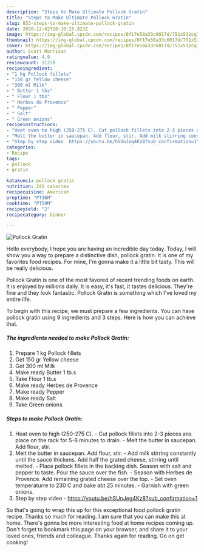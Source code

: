 ```yaml
---
description: "Steps to Make Ultimate Pollock Gratin"
title: "Steps to Make Ultimate Pollock Gratin"
slug: 853-steps-to-make-ultimate-pollock-gratin
date: 2020-12-02T20:10:25.823Z
image: https://img-global.cpcdn.com/recipes/8f17e58a33c6017d/751x532cq70/pollock-gratin-recipe-main-photo.jpg
thumbnail: https://img-global.cpcdn.com/recipes/8f17e58a33c6017d/751x532cq70/pollock-gratin-recipe-main-photo.jpg
cover: https://img-global.cpcdn.com/recipes/8f17e58a33c6017d/751x532cq70/pollock-gratin-recipe-main-photo.jpg
author: Scott Morrison
ratingvalue: 4.9
reviewcount: 31278
recipeingredient:
- "1 kg Pollock fillets"
- "150 gr Yellow cheese"
- "300 ml Milk"
- " Butter 1 tbs"
- " Flour 1 tbs"
- " Herbes de Provence"
- " Pepper"
- " Salt"
- " Green onions"
recipeinstructions:
- "Heat oven to high (250-275 C). Cut pollock fillets into 2-3 pieces ans place on the rack for 5-6 minutes to drain. Melt the butter in saucepan. Add flour, stir."
- "Melt the butter in saucepan. Add flour, stir. Add milk stirring constantly until the sauce thickens. Add half the grated cheese, stirring until melted. Place pollock fillets in the backing dish. Season with salt and pepper to taste. Pour the sauce over the fish. Season with Herbes de Provence. Add remaining grated cheese over the top. Set oven temperaturre to 230 C and bake abt 25 minutes. Garnish with green onions."
- "Step by step video  https://youtu.be/hSUnJeg4Kz8?sub_confirmation=1"
categories:
- Recipe
tags:
- pollock
- gratin

katakunci: pollock gratin 
nutrition: 241 calories
recipecuisine: American
preptime: "PT36M"
cooktime: "PT59M"
recipeyield: "2"
recipecategory: Dinner

---
```



![Pollock Gratin](https://img-global.cpcdn.com/recipes/8f17e58a33c6017d/751x532cq70/pollock-gratin-recipe-main-photo.jpg)

Hello everybody, I hope you are having an incredible day today. Today, I will show you a way to prepare a distinctive dish, pollock gratin. It is one of my favorites food recipes. For mine, I'm gonna make it a little bit tasty. This will be really delicious.



Pollock Gratin is one of the most favored of recent trending foods on earth. It is enjoyed by millions daily. It is easy, it's fast, it tastes delicious. They're fine and they look fantastic. Pollock Gratin is something which I've loved my entire life.


To begin with this recipe, we must prepare a few ingredients. You can have pollock gratin using 9 ingredients and 3 steps. Here is how you can achieve that.

<!--inarticleads1-->

##### The ingredients needed to make Pollock Gratin:

1. Prepare 1 kg Pollock fillets
1. Get 150 gr Yellow cheese
1. Get 300 ml Milk
1. Make ready  Butter 1 tb.s
1. Take  Flour 1 tb.s
1. Make ready  Herbes de Provence
1. Make ready  Pepper
1. Make ready  Salt
1. Take  Green onions




<!--inarticleads2-->

##### Steps to make Pollock Gratin:

1. Heat oven to high (250-275 C). - Cut pollock fillets into 2-3 pieces ans place on the rack for 5-6 minutes to drain. - Melt the butter in saucepan. Add flour, stir.
1. Melt the butter in saucepan. Add flour, stir. - Add milk stirring constantly until the sauce thickens. Add half the grated cheese, stirring until melted. - Place pollock fillets in the backing dish. Season with salt and pepper to taste. Pour the sauce over the fish. - Season with Herbes de Provence. Add remaining grated cheese over the top. - Set oven temperaturre to 230 C and bake abt 25 minutes. - Garnish with green onions.
1. Step by step video  - https://youtu.be/hSUnJeg4Kz8?sub_confirmation=1




So that's going to wrap this up for this exceptional food pollock gratin recipe. Thanks so much for reading. I am sure that you can make this at home. There's gonna be more interesting food at home recipes coming up. Don't forget to bookmark this page on your browser, and share it to your loved ones, friends and colleague. Thanks again for reading. Go on get cooking!
